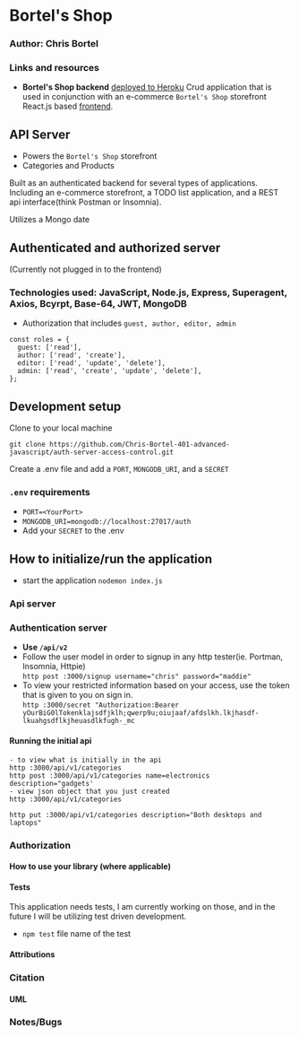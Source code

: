 # Bortel's Shop
### Author: Chris Bortel
### Links and resources
- **Bortel's Shop backend** [deployed to Heroku](https://auth-server-cb.herokuapp.com/)
Crud application that is used in conjunction with an e-commerce `Bortel's Shop` storefront React.js based [frontend](https://github.com/Chris-Bortel-401-advanced-javascript/bortel-shop).  
##  API Server
- Powers the `Bortel's Shop` storefront
- Categories and Products

Built as an authenticated backend for several types of applications. Including an e-commerce storefront, a TODO list application, and a REST api interface(think Postman or Insomnia).

Utilizes a Mongo date
## Authenticated and authorized server 
(Currently not plugged in to the frontend)
### Technologies used: JavaScript, Node.js, Express, Superagent, Axios, Bcyrpt, Base-64, JWT, MongoDB
- Authorization that includes `guest, author, editor, admin`
```
const roles = {
  guest: ['read'],
  author: ['read', 'create'],
  editor: ['read', 'update', 'delete'],
  admin: ['read', 'create', 'update', 'delete'],
};
``` 

## Development setup
Clone to your local machine
```
git clone https://github.com/Chris-Bortel-401-advanced-javascript/auth-server-access-control.git
```
Create a .env file and add a `PORT`, `MONGODB_URI`, and a `SECRET`
### `.env` requirements

- `PORT=<YourPort>`
- `MONGODB_URI=mongodb://localhost:27017/auth`
- Add your `SECRET` to the .env

## How to initialize/run the application

- start the application `nodemon index.js`

### Api server
<!-- Need to add this information -->
### Authentication server
- **Use `/api/v2`**
- Follow the user model in order to signup in any http tester(ie. Portman, Insomnia, Httpie)<br>
  `http post :3000/signup username="chris" password="maddie"`
- To view your restricted information based on your access, use the token that is given to you on sign in. <br>
  `http :3000/secret "Authorization:Bearer yOurBiG0lTokenklajsdfjklh;qwerp9u;oiujaaf/afdslkh.lkjhasdf-lkuahgsdflkjheuasdlkfugh-_mc`

#### Running the initial api

```
- to view what is initially in the api
http :3000/api/v1/categories
http post :3000/api/v1/categories name=electronics description="gadgets'
- view json object that you just created
http :3000/api/v1/categories

http put :3000/api/v1/categories description="Both desktops and laptops"
```


### Authorization

#### How to use your library (where applicable)

#### Tests
This application needs tests, I am currently working on those, and in the future I will be utilizing test driven development.
- `npm test` file name of the test
<!-- - How do you run tests?
- Any tests of note?
- Describe any tests that you did not complete, skipped, etc -->

#### Attributions

### Citation

#### UML

<!-- Link to an image of the UML for your application and response to events -->

### Notes/Bugs

